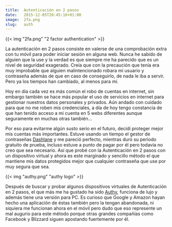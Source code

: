```yaml
---
title:  Autenticación en 2 pasos
date:   2015-12-05T20:45:16+01:00
image:  2fa.png
slug:   auth
---
```

{{< img "2fa.png" "2 factor authentication" >}}

La autenticación en 2 pasos consiste en valerse de una comprobación extra con tu móvil para poder iniciar sesión en alguna web. Nunca he sabido de alguien que la use y la verdad es que siempre me ha parecido que es un nivel de seguridad exagerado. Creía que con la precaución que tenía era muy improbable que alguien malintencionado robara mi usuario y contraseña además de que en caso de conseguirlo, de nada le iba a servir. Pero ya los tiempos han cambiado, al menos para mí.

Hoy en día cada vez es más común el robo de cuentas en internet, sin embargo también se hace más popular el uso de servicios en internet para gestionar nuestros datos personales y privados. Aún andado con cuidado para que no me roben mis credenciales, a día de hoy tengo constancia de que han tenido acceso a mi cuenta en 5 webs diferentes aunque seguramente en muchas otras también…

Por eso para evitarme algún susto serio en el futuro, decidí proteger mejor mis cuentas más importantes. Estuve usando un tiempo el gestor de contraseñas [Dashlane](https://www.dashlane.com/es/) y me pareció perfecto, mientras duró su período gratuito de prueba, incluso estuve a punto de pagar por él pero todavía no creo que sea necesario. Así que probé con la Autenticación en 2 pasos con un dispositivo virtual y ahora es este marginado y sencillo método el que mantiene mis datos protegidos mejor que cualquier contraseña que use por muy segura que sea.

{{< img "authy.png" "authy logo" >}}

Después de buscar y probar algunos dispositivos virtuales de Autenticación en 2 pasos, el que más me ha gustado ha sido [Authy](https://www.authy.com/), funciona de lujo y además tiene una versión para PC. Es curioso que Google y Amazon hayan hecho una aplicación de éstas también pero la tengan abandonada, ni siquiera me funcionan ahora en el móvil pero dudo que eso represente un mal augurio para este método porque otras grandes compañías como Facebook y Blizzard siguen apostando fuertemente por él.